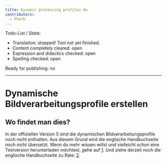 ```yaml
---
title: Dynamic processing profiles de
contributors:
  - Fherb
---
```


Todo-List / State:

- Translation: stopped! Tool not yet finished.
- Content completely cleared: open
- Expression and didactics checked: open
- Spelling checked: open

Ready for publishing: no

------------------------------------------------------------------------

# Dynamische Bildverarbeitungsprofile erstellen

## Wo findet man dies?

In der offiziellen Version 5 sind die dynamischen
Bildverarbeitungsprofile noch nicht enthalten. Aus diesem Grund wird die
englische Handbuchseite noch nicht übersetzt. Wenn du mehr wissen willst
und vielleicht schon eine Testversion herunterladen möchtest, gehe auf
[1](https://discuss.pixls.us/t/dynamic-processing-profiles-for-rawtherapee/3438).
Und ziehe derzeit noch die englische Handbuchseite zu Rate:
[2](http://rawpedia.rawtherapee.com/Dynamic_processing_profiles).
